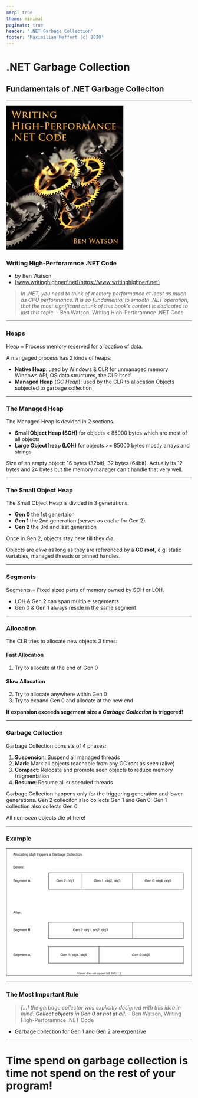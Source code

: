 ```yaml
---
marp: true
theme: minimal
paginate: true
header: '.NET Garbage Collection'
footer: 'Maximilian Meffert (c) 2020'
---
```


# .NET Garbage Collection
## Fundamentals of .NET Garbage Colleciton

---

![bg right 80%](./images/WHPNC-Cover.jpg)

### Writing High-Perforamnce .NET Code
* by Ben Watson 
* [www.writinghighperf.net](https://www.writinghighperf.net)

> _In .NET, you need to think of memory performance at least as much as CPU performance. It is so fundamental to smooth .NET operation, that the most significant chunk of this book’s content is dedicated to just this topic._ - Ben Watson, Writing High-Perforamnce .NET Code

---

### Heaps

Heap = Process memory reserved for allocation of data.

A mangaged process has 2 kinds of heaps:

* __Native Heap__: used by Windows & CLR for unmanaged memory: Windows API, OS data structures, the CLR itself
* __Managed Heap__  (_GC Heap_): used by the CLR to allocation Objects subjected to garbage collection

---

### The Managed Heap

The Managed Heap is devided in 2 sections.

* __Small Object Heap (SOH)__ for objects < 85000 bytes which are most of all objects
* __Large Object heap (LOH)__ for objects >= 85000 bytes mostly arrays and strings

Size of an empty object: 16 bytes (32bit), 32 bytes (64bit).
Actually its 12 bytes and 24 bytes but the memory manager can't handle that very well.

---

### The Small Object Heap

The Small Object Heap is divided in 3 generations.

* __Gen 0__ the 1st genertaion
* __Gen 1__ the 2nd generation (serves as cache for Gen 2)
* __Gen 2__ the 3rd and last generation

Once in Gen 2, objects stay here till they _die_.

Objects are _alive_ as long as they are referenced by a __GC root__, e.g. static variables, managed threads or pinned handles.

---

### Segments

Segments = Fixed sized parts of memory owned by SOH or LOH.

* LOH & Gen 2 can span multiple segements
* Gen 0 & Gen 1 always reside in the same segment

---

### Allocation

The CLR tries to allocate new objects 3 times:

#### Fast Allocation
1. Try to allocate at the end of Gen 0

#### Slow Allocation
2. Try to allocate anywhere within Gen 0
3. Try to expand Gen 0 and allocate at the new end

__If expansion exceeds segement size a *Garbage Collection* is triggered!__

---

### Garbage Collection

Garbage Collection consists of 4 phases:

1. __Suspension__: Suspend all managed threads
2. __Mark__: Mark all objects reachable from any GC root as _seen_ (alive)
3. __Compact__: Relocate and promote seen objects to reduce memory fragmentation
4. __Resume__: Resume all suspended threads

Garbage Collection happens only for the triggering generation and lower generations.
Gen 2 colleciton also collects Gen 1 and Gen 0. Gen 1 collection also collects Gen 0.

All non-_seen_ objects die of here!

---

### Example

![w:600px](./images/Example.svg)

---

### The Most Important Rule

> _[...] the garbage collector was explicitly designed with this idea in mind: **Collect objects in Gen 0 or not at all.**_  - Ben Watson, Writing High-Perforamnce .NET Code

* Garbage collection for Gen 1 and Gen 2 are expensive

---

# Time spend on garbage collection is time not spend on the rest of your program!